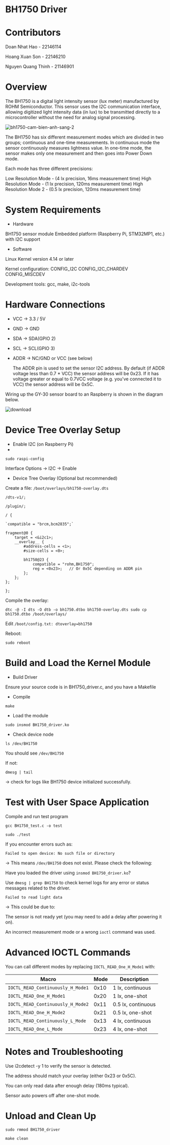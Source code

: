 # BH1750 Driver
# Contributors
Doan Nhat Hao - 22146114

Hoang Xuan Son - 22146210

Nguyen Quang Thinh - 21146901
# Overview
The BH1750 is a digital light intensity sensor (lux meter) manufactured by ROHM Semiconductor. This sensor uses the I2C communication interface, allowing digitized light intensity data (in lux) to be transmitted directly to a microcontroller without the need for analog signal processing.

![bh1750-cam-bien-anh-sang-2](https://github.com/user-attachments/assets/16278d51-56c3-4bba-b05f-62de6c39addd)

The BH1750 has six different measurement modes which are divided in two groups; continuous and one-time measurements. In continuous mode the sensor continuously measures lightness value. In one-time mode, the sensor makes only one measurement and then goes into Power Down mode.

Each mode has three different precisions:

Low Resolution Mode - (4 lx precision, 16ms measurement time)
High Resolution Mode - (1 lx precision, 120ms measurement time)
High Resolution Mode 2 - (0.5 lx precision, 120ms measurement time)
# System Requirements
- Hardware

BH1750 sensor module
Embedded platform (Raspberry Pi, STM32MP1, etc.) with I2C support

- Software

Linux Kernel version 4.14 or later

Kernel configuration:
CONFIG_I2C
CONFIG_I2C_CHARDEV
CONFIG_MISCDEV

Development tools: gcc, make, i2c-tools
# Hardware Connections
- VCC -> 3.3 / 5V
- GND -> GND
- SDA -> SDA(GPIO 2)
- SCL -> SCL(GPIO 3)
- ADDR -> NC/GND or VCC (see below)

  The ADDR pin is used to set the sensor I2C address. By default (if ADDR voltage less than 0.7 * VCC) the sensor address will be 0x23. If it has voltage greater or equal to 0.7VCC voltage (e.g. you've connected it to VCC) the sensor address will be 0x5C.

Wiring up the GY-30 sensor board to an Raspberry is shown in the diagram below.
  
![download](https://github.com/user-attachments/assets/eafc8cf5-94fb-454d-a4bb-8983395b6595)

# Device Tree Overlay Setup
- Enable I2C (on Raspberry Pi)
- 
`sudo raspi-config`

Interface Options → I2C → Enable
- Device Tree Overlay (Optional but recommended)

Create a file: `/boot/overlays/bh1750-overlay.dts`

`/dts-v1/;`

`/plugin/;`

`/ { `

    `compatible = "brcm,bcm2835";`

    fragment@0 {
        target = <&i2c1>;
        __overlay__ {
            #address-cells = <1>;
            #size-cells = <0>;

            bh1750@23 {
                compatible = "rohm,BH1750";
                reg = <0x23>;   // Or 0x5C depending on ADDR pin
            };
        };
    };
`};`

Compile the overlay:

`dtc -@ -I dts -O dtb -o bh1750.dtbo bh1750-overlay.dts
sudo cp bh1750.dtbo /boot/overlays/`

Edit `/boot/config.txt:
dtoverlay=bh1750`

Reboot:

`sudo reboot`

# Build and Load the Kernel Module
- Build Driver

Ensure your source code is in BH1750_driver.c, and you have a Makefile

- Compile

`make`
- Load the module

`sudo insmod BH1750_driver.ko`

- Check device node
  
`ls /dev/BH1750`

You should see `/dev/BH1750`

If not:

`dmesg | tail`

→ check for logs like BH1750 device initialized successfully.

# Test with User Space Application

Compile and run test program

`gcc BH1750_test.c -o test`

`sudo ./test`

If you encounter errors such as:

`Failed to open device: No such file or directory`

→ This means `/dev/BH1750` does not exist. Please check the following:

Have you loaded the driver using `insmod BH1750_driver.ko`?

Use `dmesg | grep BH1750` to check kernel logs for any error or status messages related to the driver.

`Failed to read light data`

→ This could be due to:

The sensor is not ready yet (you may need to add a delay after powering it on).

An incorrect measurement mode or a wrong `ioctl` command was used.

# Advanced IOCTL Commands
You can call different modes by replacing `IOCTL_READ_One_H_Mode1` with:

| Macro                             | Mode | Description        |
| --------------------------------- | ---- | ------------------ |
| `IOCTL_READ_Continuously_H_Mode1` | 0x10 | 1 lx, continuous   |
| `IOCTL_READ_One_H_Mode1`          | 0x20 | 1 lx, one-shot     |
| `IOCTL_READ_Continuously_H_Mode2` | 0x11 | 0.5 lx, continuous |
| `IOCTL_READ_One_H_Mode2`          | 0x21 | 0.5 lx, one-shot   |
| `IOCTL_READ_Continuously_L_Mode`  | 0x13 | 4 lx, continuous   |
| `IOCTL_READ_One_L_Mode`           | 0x23 | 4 lx, one-shot     |

# Notes and Troubleshooting
Use i2cdetect -y 1 to verify the sensor is detected.

The address should match your overlay (either 0x23 or 0x5C).

You can only read data after enough delay (180ms typical).

Sensor auto powers off after one-shot mode.

# Unload and Clean Up
`sudo rmmod BH1750_driver`

`make clean`







